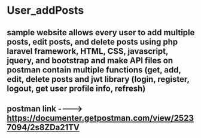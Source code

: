 # User_addPosts
## sample website allows every user to add multiple posts, edit posts, and delete posts using php laravel framework, HTML, CSS, javascript, jquery, and bootstrap and make API files on postman contain multiple functions (get, add, edit, delete posts and jwt library (login, register, logout, get user profile info, refresh)

## postman link  ----> https://documenter.getpostman.com/view/25237094/2s8ZDa21TV
